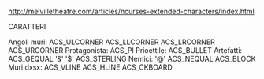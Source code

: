 http://melvilletheatre.com/articles/ncurses-extended-characters/index.html

CARATTERI

Angoli muri: ACS_ULCORNER ACS_LLCORNER ACS_LRCORNER ACS_URCORNER
Protagonista: ACS_PI
Prioettile: ACS_BULLET
Artefatti: ACS_GEQUAL '&' '$' ACS_STERLING
Nemici: '@' ACS_NEQUAL ACS_BLOCK
Muri dxsx: ACS_VLINE ACS_HLINE ACS_CKBOARD
